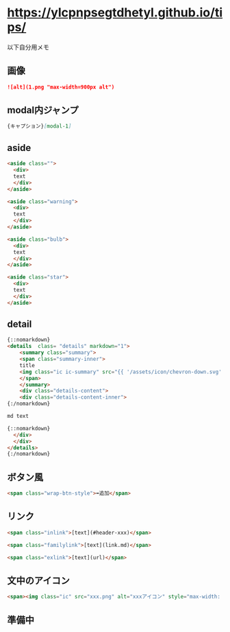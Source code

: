 # https://ylcpnpsegtdhetyl.github.io/tips/


以下自分用メモ

## 画像

```md
![alt](1.png "max-width=900px alt")
```

## modal内ジャンプ
```md
{キャプション}[modal-1]
```


## aside

```html
<aside class="">
  <div>
  text
  </div>
</aside>
```

```html
<aside class="warning">
  <div>
  text
  </div>
</aside>
```

```html
<aside class="bulb">
  <div>
  text
  </div>
</aside>
```

```html
<aside class="star">
  <div>
  text
  </div>
</aside>
```


## detail

```html
{::nomarkdown}
<details  class= "details" markdown="1">
    <summary class="summary">
    <span class="summary-inner">
    title
    <img class="ic ic-summary" src="{{ '/assets/icon/chevron-down.svg' | relative_url }}" alt="summary" />
    </span>
    </summary>
    <div class="details-content">
    <div class="details-content-inner">
{:/nomarkdown}

md text

{::nomarkdown}
  </div>
  </div>
</details>
{:/nomarkdown}
```

## ボタン風

```html
<span class="wrap-btn-style">➡追加</span>
```


## リンク

```html
<span class="inlink">[text](#header-xxx)</span>
```

```html
<span class="familylink">[text](link.md)</span>
```

```html
<span class="exlink">[text](url)</span>
```



## 文中のアイコン

```html
<span><img class="ic" src="xxx.png" alt="xxxアイコン" style="max-width: 28px; border-radius: 0; margin: 0 2px"></span>
```


## 準備中

<!-- 準備中 -->